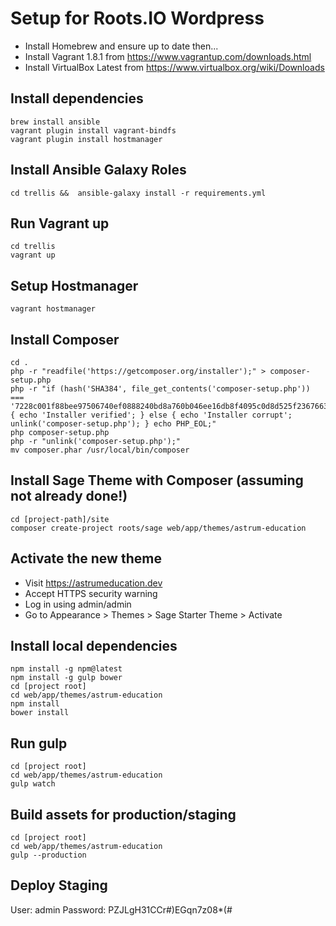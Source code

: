 # Setup for Roots.IO Wordpress

* Install Homebrew and ensure up to date then...  
* Install Vagrant 1.8.1 from https://www.vagrantup.com/downloads.html  
* Install VirtualBox Latest from https://www.virtualbox.org/wiki/Downloads  

## Install dependencies

```shell
brew install ansible
vagrant plugin install vagrant-bindfs
vagrant plugin install hostmanager
```

## Install Ansible Galaxy Roles

```shell
cd trellis &&  ansible-galaxy install -r requirements.yml
```

## Run Vagrant up

```shell
cd trellis
vagrant up
```

## Setup Hostmanager

```shell
vagrant hostmanager
```


## Install Composer

```shell
cd .
php -r "readfile('https://getcomposer.org/installer');" > composer-setup.php
php -r "if (hash('SHA384', file_get_contents('composer-setup.php')) === '7228c001f88bee97506740ef0888240bd8a760b046ee16db8f4095c0d8d525f2367663f22a46b48d072c816e7fe19959') { echo 'Installer verified'; } else { echo 'Installer corrupt'; unlink('composer-setup.php'); } echo PHP_EOL;"
php composer-setup.php
php -r "unlink('composer-setup.php');"
mv composer.phar /usr/local/bin/composer
```

## Install Sage Theme with Composer (assuming not already done!)

```shell
cd [project-path]/site
composer create-project roots/sage web/app/themes/astrum-education
```

## Activate the new theme

* Visit https://astrumeducation.dev
* Accept HTTPS security warning
* Log in using admin/admin
* Go to Appearance > Themes > Sage Starter Theme > Activate


## Install local dependencies

```shell
npm install -g npm@latest
npm install -g gulp bower
cd [project root]
cd web/app/themes/astrum-education
npm install
bower install
```

## Run gulp

```shell
cd [project root]
cd web/app/themes/astrum-education
gulp watch
```

## Build assets for production/staging

```shell
cd [project root]
cd web/app/themes/astrum-education
gulp --production
```


## Deploy Staging

User: admin
Password: PZJLgH31CCr#)EGqn7z08*(#